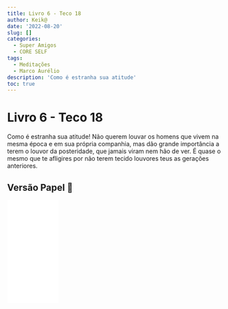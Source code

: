 ```yaml
---
title: Livro 6 - Teco 18
author: Keik@
date: '2022-08-20'
slug: []
categories:
  - Super Amigos
  - CORE SELF
tags:
  - Meditações
  - Marco Aurélio
description: 'Como é estranha sua atitude'
toc: true
---
```


# Livro 6 - Teco 18


Como é estranha sua atitude! Não querem louvar os homens que vivem na mesma época e em sua própria companhia, mas dão grande importância a terem o louvor da posteridade, que jamais viram nem hão de ver. É quase o mesmo que te afligires por não terem tecido louvores teus as gerações anteriores.

## Versão Papel :book:
<iframe style="width:120px;height:240px;" marginwidth="0" marginheight="0" scrolling="no" frameborder="0" src="//ws-na.amazon-adsystem.com/widgets/q?ServiceVersion=20070822&OneJS=1&Operation=GetAdHtml&MarketPlace=BR&source=ss&ref=as_ss_li_til&ad_type=product_link&tracking_id=mundodekeika-20&language=pt_BR&marketplace=amazon&region=BR&placement=B092FVY4BB&asins=B092FVY4BB&linkId=37c5ec14221f61f811029aa88b520891&show_border=true&link_opens_in_new_window=true"></iframe>